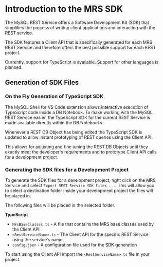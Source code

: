<!-- Copyright (c) 2022, 2024, Oracle and/or its affiliates.

This program is free software; you can redistribute it and/or modify
it under the terms of the GNU General Public License, version 2.0,
as published by the Free Software Foundation.

This program is designed to work with certain software (including
but not limited to OpenSSL) that is licensed under separate terms, as
designated in a particular file or component or in included license
documentation.  The authors of MySQL hereby grant you an additional
permission to link the program and your derivative works with the
separately licensed software that they have either included with
the program or referenced in the documentation.

This program is distributed in the hope that it will be useful,  but
WITHOUT ANY WARRANTY; without even the implied warranty of
MERCHANTABILITY or FITNESS FOR A PARTICULAR PURPOSE.  See
the GNU General Public License, version 2.0, for more details.

You should have received a copy of the GNU General Public License
along with this program; if not, write to the Free Software Foundation, Inc.,
51 Franklin St, Fifth Floor, Boston, MA 02110-1301 USA -->

# Introduction to the MRS SDK

The MySQL REST Service offers a Software Development Kit (SDK) that simplifies the process of writing client applications and interacting with the REST service.

The SDK features a Client API that is specifically generated for each MRS REST Service and therefore offers the best possible support for each REST project.

Currently, support for TypeScript is available. Support for other languages is planned.

## Generation of SDK Files

### On the Fly Generation of TypeScript SDK

The MySQL Shell for VS Code extension allows interactive execution of TypeScript code inside a DB Notebook. To make working with the MySQL REST Service easier, the TypeScript SDK for the current REST Service is made available directly within the DB Notebooks.

Whenever a REST DB Object has being edited the TypeScript SDK is updated to allow instant prototyping of REST queries using the Client API.

This allows for adjusting and fine tuning the REST DB Objects until they exactly meet the developer's requirements and to prototype Client API calls for a development project.

### Generating the SDK files for a Development Project

To generate the SDK files for a development project, right click on the MRS Service and select `Export REST Service SDK Files ...`. This will allow you to select a destination folder inside your development project the files will be placed in.

The following files will be placed in the selected folder.

__TypeScript__

- `MrsBaseClasses.ts` - A file that contains the MRS base classes used by the Client API
- `<RestServiceName>.ts` - The Client API for the specific REST Service using the service's name.
- `config.json` - A configuration file used for the SDK generation

To start using the Client API import the `<RestServiceName>.ts` file in your project.
